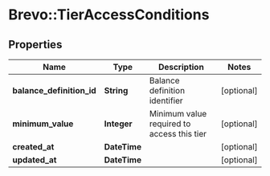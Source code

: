 # Brevo::TierAccessConditions

## Properties
Name | Type | Description | Notes
------------ | ------------- | ------------- | -------------
**balance_definition_id** | **String** | Balance definition identifier | [optional] 
**minimum_value** | **Integer** | Minimum value required to access this tier | [optional] 
**created_at** | **DateTime** |  | [optional] 
**updated_at** | **DateTime** |  | [optional] 


